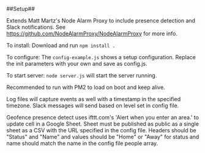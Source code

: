 ##Setup##

Extends Matt Martz's Node Alarm Proxy to include presence detection and Slack notifications.  See https://github.com/NodeAlarmProxy/NodeAlarmProxy for more info.

To install: 
Download and run `npm install .`

To configure:
The `config-example.js` shows a setup configuration.  Replace the init parameters with your own and save as config.js.

To start server:
`node server.js` will start the server running.  

Recommended to run with PM2 to load on boot and keep alive.  

Log files will capture events as well with a timestamp in the specified timezone.  Slack messages will send based on level set in config file.

Geofence presence detect uses ifttt.com's 'Alert when you enter an area.' to update cell in a Google Sheet.  Sheet must be published as public as a single sheet as a CSV with the URL specified in the config file.  Headers should be "Status" and "Name" and values should be "Home" or "Away" for status and name should match the name in the config file people array.